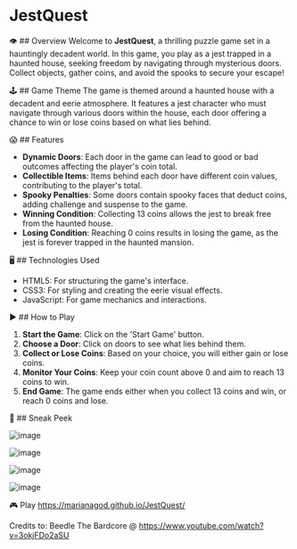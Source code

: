 # JestQuest

👁️ ## Overview
Welcome to **JestQuest**, a thrilling puzzle game set in a hauntingly decadent world. In this game, you play as a jest trapped in a haunted house, seeking freedom by navigating through mysterious doors. Collect objects, gather coins, and avoid the spooks to secure your escape!

🕹️ ## Game Theme
The game is themed around a haunted house with a decadent and eerie atmosphere. It features a jest character who must navigate through various doors within the house, each door offering a chance to win or lose coins based on what lies behind.

😱 ## Features
- **Dynamic Doors**: Each door in the game can lead to good or bad outcomes affecting the player's coin total.
- **Collectible Items**: Items behind each door have different coin values, contributing to the player's total.
- **Spooky Penalties**: Some doors contain spooky faces that deduct coins, adding challenge and suspense to the game.
- **Winning Condition**: Collecting 13 coins allows the jest to break free from the haunted house.
- **Losing Condition**: Reaching 0 coins results in losing the game, as the jest is forever trapped in the haunted mansion.

🖥️ ## Technologies Used
- HTML5: For structuring the game's interface.
- CSS3: For styling and creating the eerie visual effects.
- JavaScript: For game mechanics and interactions.

▶️ ## How to Play
1. **Start the Game**: Click on the 'Start Game' button.
2. **Choose a Door**: Click on doors to see what lies behind them.
3. **Collect or Lose Coins**: Based on your choice, you will either gain or lose coins.
4. **Monitor Your Coins**: Keep your coin count above 0 and aim to reach 13 coins to win.
5. **End Game**: The game ends either when you collect 13 coins and win, or reach 0 coins and lose.

👀 ## Sneak Peek

![image](https://github.com/marianaGOD/JestQuest/assets/159461791/b89df7a2-4683-48e1-bb0e-497c770a02a9)

![image](https://github.com/marianaGOD/JestQuest/assets/159461791/a12044f9-77a9-45e2-b132-083ed04f7d86)

![image](https://github.com/marianaGOD/JestQuest/assets/159461791/6bd8b56a-112c-47f2-b770-8d17146d673e)

![image](https://github.com/marianaGOD/JestQuest/assets/159461791/e4d114de-a3c9-45df-89ae-88096d0aceaf)

🎮 Play https://marianagod.github.io/JestQuest/


Credits to: Beedle The Bardcore @ https://www.youtube.com/watch?v=3okjFDo2aSU
